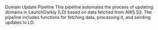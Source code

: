 Domain Update Pipeline
This pipeline automates the process of updating domains in LaunchDarkly (LD) based on data fetched from AWS S3. The pipeline includes functions for fetching data, processing it, and sending updates to LD.